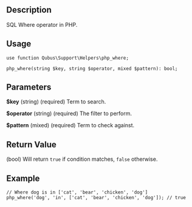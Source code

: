 Description
-----------

SQL Where operator in PHP.

Usage
-----

    use function Qubus\Support\Helpers\php_where;
    
    php_where(string $key, string $operator, mixed $pattern): bool;

Parameters
----------

**$key** (string) (required) Term to search.

**$operator** (string) (required) The filter to perform.

**$pattern** (mixed) (required) Term to check against.

Return Value
------------

(bool) Will return `true` if condition matches, `false` otherwise.

Example
-------

    // Where dog is in ['cat', 'bear', 'chicken', 'dog']
    php_where('dog', 'in', ['cat', 'bear', 'chicken', 'dog']); // true